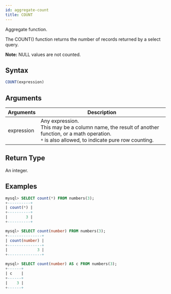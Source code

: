 ```yaml
---
id: aggregate-count
title: COUNT
---
```


Aggregate function. 

The COUNT() function returns the number of records returned by a select query.

**Note:** NULL values are not counted.

## Syntax

```sql
COUNT(expression)
```

## Arguments

| Arguments   | Description |
| ----------- | ----------- |
| expression  | Any expression. <br /> This may be a column name, the result of another function, or a math operation.<br />`*` is also allowed, to indicate pure row counting.

## Return Type

An integer.

## Examples

```sql
mysql> SELECT count(*) FROM numbers(3);
+----------+
| count(*) |
+----------+
|        3 |
+----------+

mysql> SELECT count(number) FROM numbers(3);
+---------------+
| count(number) |
+---------------+
|             3 |
+---------------+

mysql> SELECT count(number) AS c FROM numbers(3);
+------+
| c    |
+------+
|    3 |
+------+
```
